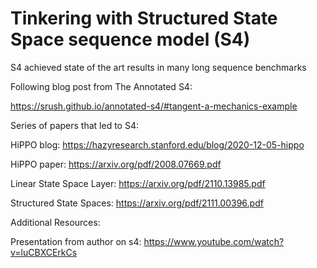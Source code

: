 # Tinkering with Structured State Space sequence model (S4)


S4 achieved state of the art results in many long sequence benchmarks


Following blog post from The Annotated S4:

https://srush.github.io/annotated-s4/#tangent-a-mechanics-example




Series of papers that led to S4:


HiPPO blog: https://hazyresearch.stanford.edu/blog/2020-12-05-hippo

HiPPO paper: https://arxiv.org/pdf/2008.07669.pdf

Linear State Space Layer: https://arxiv.org/pdf/2110.13985.pdf

Structured State Spaces: https://arxiv.org/pdf/2111.00396.pdf




Additional Resources:


Presentation from author on s4: https://www.youtube.com/watch?v=luCBXCErkCs



